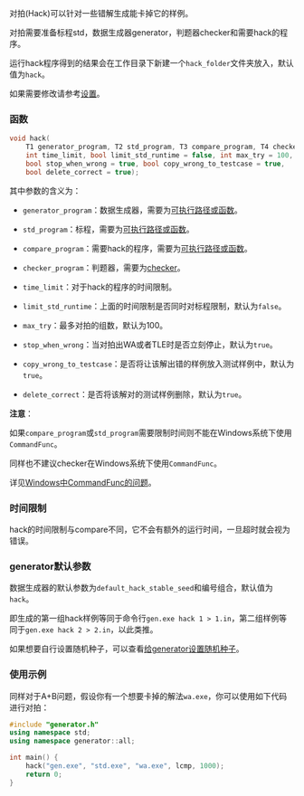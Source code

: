 对拍(Hack)可以针对一些错解生成能卡掉它的样例。

对拍需要准备标程std，数据生成器generator，判题器checker和需要hack的程序。

运行hack程序得到的结果会在工作目录下新建一个`hack_folder`文件夹放入，默认值为`hack`。

如果需要修改请参考[设置](/user/setting/setting.md)。

### 函数

```cpp
void hack(
    T1 generator_program, T2 std_program, T3 compare_program, T4 checker_program, 
    int time_limit, bool limit_std_runtime = false, int max_try = 100, 
    bool stop_when_wrong = true, bool copy_wrong_to_testcase = true, 
    bool delete_correct = true);
```

其中参数的含义为：

- `generator_program`：数据生成器，需要为[可执行路径或函数](/user/io/command_path_func.md)。

- `std_program`：标程，需要为[可执行路径或函数](/user/io/command_path_func.md)。

- `compare_program`：需要hack的程序，需要为[可执行路径或函数](/user/io/command_path_func.md)。

- `checker_program`：判题器，需要为[checker](/user/io/checker.md)。

- `time_limit`：对于hack的程序的时间限制。

- `limit_std_runtime`：上面的时间限制是否同时对标程限制，默认为`false`。

- `max_try`：最多对拍的组数，默认为$100$。

- `stop_when_wrong`：当对拍出WA或者TLE时是否立刻停止，默认为`true`。

- `copy_wrong_to_testcase`：是否将让该解出错的样例放入测试样例中，默认为`true`。

- `delete_correct`：是否将该解对的测试样例删除，默认为`true`。

**注意**：

如果`compare_program`或`std_program`需要限制时间则不能在Windows系统下使用`CommandFunc`。

同样也不建议checker在Windows系统下使用`CommandFunc`。

详见[Windows中CommandFunc的问题](/developer/problem/windows.md)。

### 时间限制

hack的时间限制与compare不同，它不会有额外的运行时间，一旦超时就会视为错误。

### generator默认参数

数据生成器的默认参数为`default_hack_stable_seed`和编号组合，默认值为`hack`。

即生成的第一组hack样例等同于命令行`gen.exe hack 1 > 1.in`，第二组样例等同于`gen.exe hack 2 > 2.in`，以此类推。

如果想要自行设置随机种子，可以查看[给generator设置随机种子](/user/io/inputs.md#随机种子)。

### 使用示例

同样对于A+B问题，假设你有一个想要卡掉的解法`wa.exe`，你可以使用如下代码进行对拍：

```cpp
#include "generator.h"
using namespace std;
using namespace generator::all;

int main() {
    hack("gen.exe", "std.exe", "wa.exe", lcmp, 1000);
    return 0;  
}
```